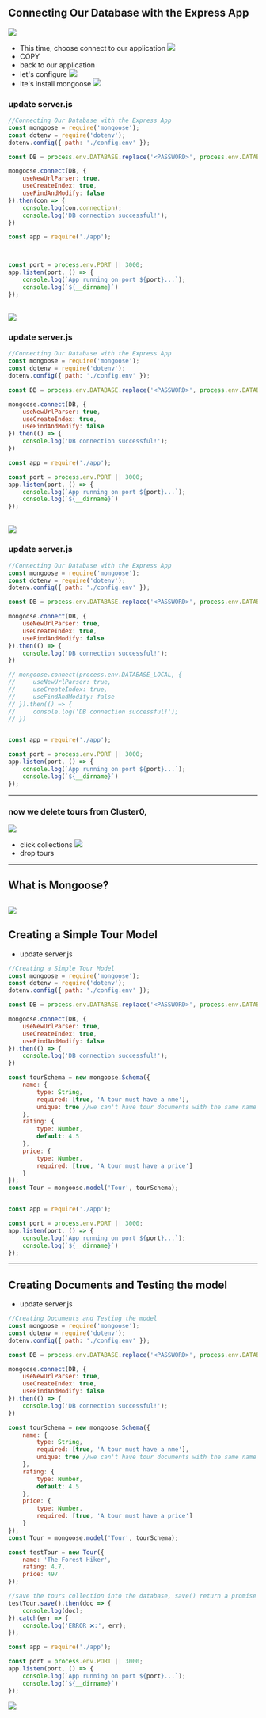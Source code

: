 ## Connecting Our Database with the Express App
![](img/2019-12-20-09-30-23.png)
- This time, choose connect to our application
![](img/2019-12-20-09-31-12.png)
- COPY
- back to our application
- let's configure
![](img/2019-12-20-09-35-50.png)
- lte's install mongoose
![](img/2019-12-20-09-36-49.png)

### update server.js
```js
//Connecting Our Database with the Express App
const mongoose = require('mongoose');
const dotenv = require('dotenv');
dotenv.config({ path: './config.env' });

const DB = process.env.DATABASE.replace('<PASSWORD>', process.env.DATABASE_PASSWORD);

mongoose.connect(DB, {
    useNewUrlParser: true,
    useCreateIndex: true,
    useFindAndModify: false
}).then(con => {
    console.log(con.connection);
    console.log('DB connection successful!');
})

const app = require('./app');



const port = process.env.PORT || 3000;
app.listen(port, () => {
    console.log(`App running on port ${port}...`);
    console.log(`${__dirname}`)
});
```
![](img/2019-12-20-13-59-50.png)
---
### update server.js
```js
//Connecting Our Database with the Express App
const mongoose = require('mongoose');
const dotenv = require('dotenv');
dotenv.config({ path: './config.env' });

const DB = process.env.DATABASE.replace('<PASSWORD>', process.env.DATABASE_PASSWORD);

mongoose.connect(DB, {
    useNewUrlParser: true,
    useCreateIndex: true,
    useFindAndModify: false
}).then(() => {
    console.log('DB connection successful!');
})

const app = require('./app');

const port = process.env.PORT || 3000;
app.listen(port, () => {
    console.log(`App running on port ${port}...`);
    console.log(`${__dirname}`)
});
```
![](img/2019-12-20-14-00-32.png)
---

### update server.js
```js
//Connecting Our Database with the Express App
const mongoose = require('mongoose');
const dotenv = require('dotenv');
dotenv.config({ path: './config.env' });

const DB = process.env.DATABASE.replace('<PASSWORD>', process.env.DATABASE_PASSWORD);

mongoose.connect(DB, {
    useNewUrlParser: true,
    useCreateIndex: true,
    useFindAndModify: false
}).then(() => {
    console.log('DB connection successful!');
})

// mongoose.connect(process.env.DATABASE_LOCAL, {
//     useNewUrlParser: true,
//     useCreateIndex: true,
//     useFindAndModify: false
// }).then(() => {
//     console.log('DB connection successful!');
// })


const app = require('./app');

const port = process.env.PORT || 3000;
app.listen(port, () => {
    console.log(`App running on port ${port}...`);
    console.log(`${__dirname}`)
});
```
---

### now we delete tours from Cluster0, 
![](img/2019-12-20-14-12-09.png)
- click collections
![](img/2019-12-20-14-12-42.png)
- drop tours
---


## What is Mongoose?
![](img/2019-12-20-14-17-59.png)
---



## Creating a Simple Tour Model
- update server.js
```js
//Creating a Simple Tour Model
const mongoose = require('mongoose');
const dotenv = require('dotenv');
dotenv.config({ path: './config.env' });

const DB = process.env.DATABASE.replace('<PASSWORD>', process.env.DATABASE_PASSWORD);

mongoose.connect(DB, {
    useNewUrlParser: true,
    useCreateIndex: true,
    useFindAndModify: false
}).then(() => {
    console.log('DB connection successful!');
})

const tourSchema = new mongoose.Schema({
    name: {
        type: String,
        required: [true, 'A tour must have a nme'],
        unique: true //we can't have tour documents with the same name
    },
    rating: {
        type: Number,
        default: 4.5
    },
    price: {
        type: Number,
        required: [true, 'A tour must have a price']
    }
});
const Tour = mongoose.model('Tour', tourSchema);


const app = require('./app');

const port = process.env.PORT || 3000;
app.listen(port, () => {
    console.log(`App running on port ${port}...`);
    console.log(`${__dirname}`)
});
```
---

## Creating Documents and Testing the model
- update server.js
```js
//Creating Documents and Testing the model
const mongoose = require('mongoose');
const dotenv = require('dotenv');
dotenv.config({ path: './config.env' });

const DB = process.env.DATABASE.replace('<PASSWORD>', process.env.DATABASE_PASSWORD);

mongoose.connect(DB, {
    useNewUrlParser: true,
    useCreateIndex: true,
    useFindAndModify: false
}).then(() => {
    console.log('DB connection successful!');
})

const tourSchema = new mongoose.Schema({
    name: {
        type: String,
        required: [true, 'A tour must have a nme'],
        unique: true //we can't have tour documents with the same name
    },
    rating: {
        type: Number,
        default: 4.5
    },
    price: {
        type: Number,
        required: [true, 'A tour must have a price']
    }
});
const Tour = mongoose.model('Tour', tourSchema);

const testTour = new Tour({
    name: 'The Forest Hiker',
    rating: 4.7,
    price: 497
});

//save the tours collection into the database, save() return a promise
testTour.save().then(doc => {
    console.log(doc);
}).catch(err => {
    console.log('ERROR ❌:', err);
});

const app = require('./app');

const port = process.env.PORT || 3000;
app.listen(port, () => {
    console.log(`App running on port ${port}...`);
    console.log(`${__dirname}`)
});
```
![](img/2019-12-24-10-03-43.png)

